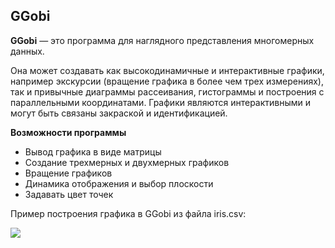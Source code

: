 ## GGobi

**GGobi** — это программа для наглядного представления многомерных данных.

Она может создавать как высокодинамичные и интерактивные графики, например экскурсии (вращение графика в более чем трех измерениях), так и привычные диаграммы рассеивания, гистограммы и построения с параллельными координатами. Графики являются интерактивными и могут быть связаны закраской и идентификацией.

**Возможности программы** 

+ Вывод графика в виде матрицы
+ Создание трехмерных и двухмерных графиков
+ Вращение графиков
+ Динамика отображения и выбор плоскости
+ Задавать цвет точек

Пример построения графика в GGobi из файла iris.csv:

![](http://i.imgur.com/fEY62mX.jpg)

